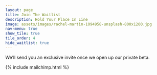 ```yaml
---
layout: page
title: Join The Waitlist
description: Hold Your Place In Line
image: assets/images/rachel-martin-1094958-unsplash-800x1200.jpg
nav-menu: true
show_tile: true
tile_order: 4
hide_waitlist: true
---
```


We’ll send you an exclusive invite once we open up our private beta.

{% include mailchimp.html %}

